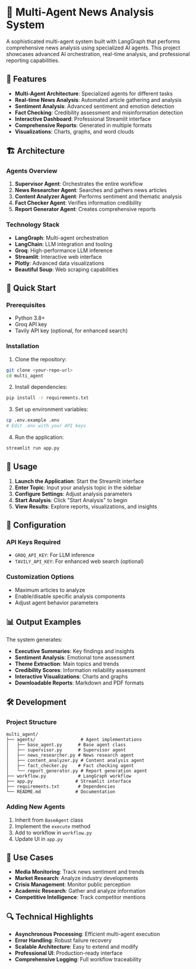 # 🤖 Multi-Agent News Analysis System

A sophisticated multi-agent system built with LangGraph that performs comprehensive news analysis using specialized AI agents. This project showcases advanced AI orchestration, real-time analysis, and professional reporting capabilities.

## 🌟 Features

- **Multi-Agent Architecture**: Specialized agents for different tasks
- **Real-time News Analysis**: Automated article gathering and analysis
- **Sentiment Analysis**: Advanced sentiment and emotion detection
- **Fact Checking**: Credibility assessment and misinformation detection
- **Interactive Dashboard**: Professional Streamlit interface
- **Comprehensive Reports**: Generated in multiple formats
- **Visualizations**: Charts, graphs, and word clouds

## 🏗️ Architecture

### Agents Overview
1. **Supervisor Agent**: Orchestrates the entire workflow
2. **News Researcher Agent**: Searches and gathers news articles
3. **Content Analyzer Agent**: Performs sentiment and thematic analysis
4. **Fact Checker Agent**: Verifies information credibility
5. **Report Generator Agent**: Creates comprehensive reports

### Technology Stack
- **LangGraph**: Multi-agent orchestration
- **LangChain**: LLM integration and tooling
- **Groq**: High-performance LLM inference
- **Streamlit**: Interactive web interface
- **Plotly**: Advanced data visualizations
- **Beautiful Soup**: Web scraping capabilities

## 🚀 Quick Start

### Prerequisites
- Python 3.8+
- Groq API key
- Tavily API key (optional, for enhanced search)

### Installation

1. Clone the repository:
```bash
git clone <your-repo-url>
cd multi_agent
```

2. Install dependencies:
```bash
pip install -r requirements.txt
```

3. Set up environment variables:
```bash
cp .env.example .env
# Edit .env with your API keys
```

4. Run the application:
```bash
streamlit run app.py
```

## 📖 Usage

1. **Launch the Application**: Start the Streamlit interface
2. **Enter Topic**: Input your analysis topic in the sidebar
3. **Configure Settings**: Adjust analysis parameters
4. **Start Analysis**: Click "Start Analysis" to begin
5. **View Results**: Explore reports, visualizations, and insights

## 🔧 Configuration

### API Keys Required
- `GROQ_API_KEY`: For LLM inference
- `TAVILY_API_KEY`: For enhanced web search (optional)

### Customization Options
- Maximum articles to analyze
- Enable/disable specific analysis components
- Adjust agent behavior parameters

## 📊 Output Examples

The system generates:
- **Executive Summaries**: Key findings and insights
- **Sentiment Analysis**: Emotional tone assessment
- **Theme Extraction**: Main topics and trends
- **Credibility Scores**: Information reliability assessment
- **Interactive Visualizations**: Charts and graphs
- **Downloadable Reports**: Markdown and PDF formats

## 🛠️ Development

### Project Structure
```
multi_agent/
├── agents/                 # Agent implementations
│   ├── base_agent.py      # Base agent class
│   ├── supervisor.py      # Supervisor agent
│   ├── news_researcher.py # News research agent
│   ├── content_analyzer.py # Content analysis agent
│   ├── fact_checker.py    # Fact checking agent
│   └── report_generator.py # Report generation agent
├── workflow.py            # LangGraph workflow
├── app.py                # Streamlit interface
├── requirements.txt       # Dependencies
└── README.md             # Documentation
```

### Adding New Agents
1. Inherit from `BaseAgent` class
2. Implement the `execute` method
3. Add to workflow in `workflow.py`
4. Update UI in `app.py`

## 🎯 Use Cases

- **Media Monitoring**: Track news sentiment and trends
- **Market Research**: Analyze industry developments
- **Crisis Management**: Monitor public perception
- **Academic Research**: Gather and analyze information
- **Competitive Intelligence**: Track competitor mentions

## 🔍 Technical Highlights

- **Asynchronous Processing**: Efficient multi-agent execution
- **Error Handling**: Robust failure recovery
- **Scalable Architecture**: Easy to extend and modify
- **Professional UI**: Production-ready interface
- **Comprehensive Logging**: Full workflow traceability
